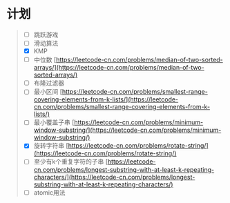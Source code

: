# 计划

> * [ ] 跳跃游戏
> * [ ] 滑动算法
> * [x] KMP
> * [ ] 中位数 [https://leetcode-cn.com/problems/median-of-two-sorted-arrays/](https://leetcode-cn.com/problems/median-of-two-sorted-arrays/)
> * [ ] 布隆过滤器
> * [ ] 最小区间 [https://leetcode-cn.com/problems/smallest-range-covering-elements-from-k-lists/](https://leetcode-cn.com/problems/smallest-range-covering-elements-from-k-lists/)
> * [ ] 最小覆盖子串 [https://leetcode-cn.com/problems/minimum-window-substring/](https://leetcode-cn.com/problems/minimum-window-substring/)
> * [x] 旋转字符串 [https://leetcode-cn.com/problems/rotate-string/](https://leetcode-cn.com/problems/rotate-string/)
> * [ ] 至少有k个重复字符的子串 [https://leetcode-cn.com/problems/longest-substring-with-at-least-k-repeating-characters/](https://leetcode-cn.com/problems/longest-substring-with-at-least-k-repeating-characters/)
> * [ ] atomic用法



